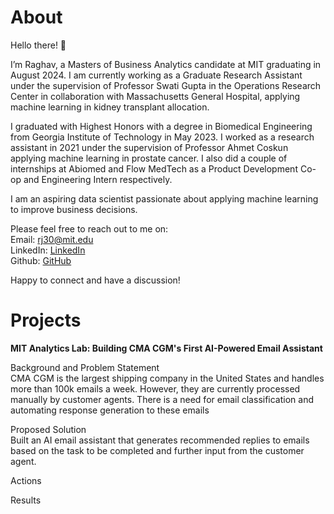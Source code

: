 # About

Hello there! 👋

I’m Raghav, a Masters of Business Analytics candidate at MIT graduating in August 2024. I am currently working as a Graduate Research Assistant under the supervision of Professor Swati Gupta in the Operations Research Center in collaboration with Massachusetts General Hospital, applying machine learning in kidney transplant allocation.

I graduated with Highest Honors with a degree in Biomedical Engineering from Georgia Institute of Technology in May 2023. I worked as a research assistant in 2021 under the supervision of Professor Ahmet Coskun applying machine learning in prostate cancer. I also did a couple of internships at Abiomed and Flow MedTech as a Product Development Co-op and Engineering Intern respectively.

I am an aspiring data scientist passionate about applying machine learning to improve business decisions.

Please feel free to reach out to me on:<br>
Email: rj30@mit.edu<br>
LinkedIn: [LinkedIn](https://www.linkedin.com/in/rrmj/)<br>
Github: [GitHub](https://github.com/raghavmanoharanjayanthi30)<br>

Happy to connect and have a discussion!

# Projects
<b>MIT Analytics Lab: Building CMA CGM's First AI-Powered Email Assistant</b>

Background and Problem Statement <br>
CMA CGM is the largest shipping company in the United States and handles more than 100k emails a week. However, they are currently processed manually by customer agents. There is a need for email classification and automating response generation to these emails

Proposed Solution <br>
Built an AI email assistant that generates recommended replies to emails based on the task to be completed and further input from the customer agent.

Actions


Results







